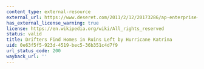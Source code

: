 ```yaml
---
content_type: external-resource
external_url: https://www.deseret.com/2011/2/12/20173286/ap-enterprise-drifters-find-home-in-katrina-ruins#in-this-tuesday-jan-18-2011-picture-a-homeless-person-is-covered-in-blankets-in-jackson-square-in-new-orleans-more-than-five-years-after-katrina-new-orleans-is-struggling-to-deal-with-more-than-40000-abandoned-properties-all-of-them-in-various-states-of-neglect-and-collapse-and-in-these-wastelands-an-estimated-3000-homeless-find-refuge-every-night
has_external_license_warning: true
license: https://en.wikipedia.org/wiki/All_rights_reserved
status: valid
title: Drifters Find Homes in Ruins Left by Hurricane Katrina
uid: 0e63f5f5-923d-4519-bec5-36b351c4d7f9
url_status_code: 200
wayback_url: ''
---
```


